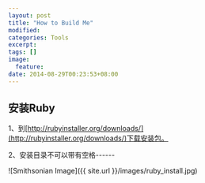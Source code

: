 ```yaml
---
layout: post
title: "How to Build Me"
modified:
categories: Tools
excerpt:
tags: []
image:
  feature:
date: 2014-08-29T00:23:53+08:00
---
```




## 安装Ruby

1、到[http://rubyinstaller.org/downloads/](http://rubyinstaller.org/downloads/)下载安装包。              



2、安装目录不可以带有空格------              



![Smithsonian Image]({{ site.url }}/images/ruby_install.jpg)
